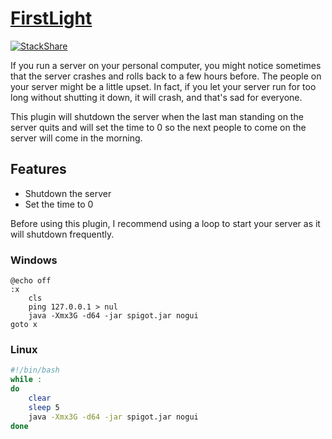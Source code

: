 # [FirstLight](https://www.spigotmc.org/resources/32061/)

[![StackShare](https://img.shields.io/badge/tech-stack-0690fa.svg?style=flat)](https://stackshare.io/NatoBoram/first-light)

If you run a server on your personal computer, you might notice sometimes that the server crashes and rolls back to a few hours before. The people on your server might be a little upset. In fact, if you let your server run for too long without shutting it down, it will crash, and that's sad for everyone.

This plugin will shutdown the server when the last man standing on the server quits and will set the time to 0 so the next people to come on the server will come in the morning.

## Features

- Shutdown the server
- Set the time to 0

Before using this plugin, I recommend using a loop to start your server as it will shutdown frequently.

### Windows

```Windows
@echo off
:x
	cls
	ping 127.0.0.1 > nul
	java -Xmx3G -d64 -jar spigot.jar nogui
goto x
```

### Linux

```sh
#!/bin/bash
while :
do
	clear
	sleep 5
	java -Xmx3G -d64 -jar spigot.jar nogui
done
```
